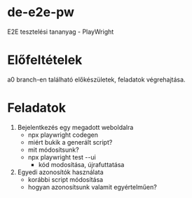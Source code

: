 # de-e2e-pw
E2E tesztelési tananyag - PlayWright 

# Előfeltételek
a0 branch-en található előkészületek, feladatok végrehajtása.

# Feladatok
1. Bejelentkezés egy megadott weboldalra
    - npx playwright codegen
    - miért bukik a generált script?
    - mit módosítsunk?
    - npx playwright test --ui
        - kód modosítása, újrafuttatása
2. Egyedi azonosítók használata
    - korábbi script módosítása
    - hogyan azonosítsunk valamit egyértelműen?